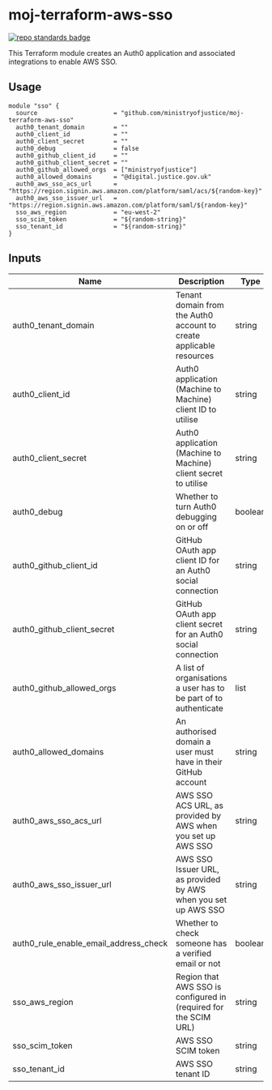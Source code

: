 # moj-terraform-aws-sso

[![repo standards badge](https://img.shields.io/badge/dynamic/json?color=blue&style=for-the-badge&logo=github&label=MoJ%20Compliant&query=%24.result&url=https%3A%2F%2Foperations-engineering-reports.cloud-platform.service.justice.gov.uk%2Fapi%2Fv1%2Fcompliant_public_repositories%2Fmoj-terraform-aws-sso)](https://operations-engineering-reports.cloud-platform.service.justice.gov.uk/public-github-repositories.html#moj-terraform-aws-sso "Link to report")

This Terraform module creates an Auth0 application and associated integrations to enable AWS SSO.

## Usage

```
module "sso" {
  source                     = "github.com/ministryofjustice/moj-terraform-aws-sso"
  auth0_tenant_domain        = ""
  auth0_client_id            = ""
  auth0_client_secret        = ""
  auth0_debug                = false
  auth0_github_client_id     = ""
  auth0_github_client_secret = ""
  auth0_github_allowed_orgs  = ["ministryofjustice"]
  auth0_allowed_domains      = "@digital.justice.gov.uk"
  auth0_aws_sso_acs_url      = "https://region.signin.aws.amazon.com/platform/saml/acs/${random-key}"
  auth0_aws_sso_issuer_url   = "https://region.signin.aws.amazon.com/platform/saml/${random-key}"
  sso_aws_region             = "eu-west-2"
  sso_scim_token             = "${random-string}"
  sso_tenant_id              = "${random-string}"
}
```

## Inputs

| Name                                  | Description                                                         | Type    | Default | Required |
| ------------------------------------- | ------------------------------------------------------------------- | ------- | ------- | -------- |
| auth0_tenant_domain                   | Tenant domain from the Auth0 account to create applicable resources | string  | n/a     | yes      |
| auth0_client_id                       | Auth0 application (Machine to Machine) client ID to utilise         | string  | n/a     | yes      |
| auth0_client_secret                   | Auth0 application (Machine to Machine) client secret to utilise     | string  | n/a     | yes      |
| auth0_debug                           | Whether to turn Auth0 debugging on or off                           | boolean | `false` | no       |
| auth0_github_client_id                | GitHub OAuth app client ID for an Auth0 social connection           | string  | n/a     | yes      |
| auth0_github_client_secret            | GitHub OAuth app client secret for an Auth0 social connection       | string  | n/a     | yes      |
| auth0_github_allowed_orgs             | A list of organisations a user has to be part of to authenticate    | list    | n/a     | yes      |
| auth0_allowed_domains                 | An authorised domain a user must have in their GitHub account       | string  | n/a     | yes      |
| auth0_aws_sso_acs_url                 | AWS SSO ACS URL, as provided by AWS when you set up AWS SSO         | string  | n/a     | yes      |
| auth0_aws_sso_issuer_url              | AWS SSO Issuer URL, as provided by AWS when you set up AWS SSO      | string  | n/a     | yes      |
| auth0_rule_enable_email_address_check | Whether to check someone has a verified email or not                | boolean | `false` | no       |
| sso_aws_region                        | Region that AWS SSO is configured in (required for the SCIM URL)    | string  | n/a     | yes      |
| sso_scim_token                        | AWS SSO SCIM token                                                  | string  | n/a     | yes      |
| sso_tenant_id                         | AWS SSO tenant ID                                                   | string  | n/a     | yes      |
